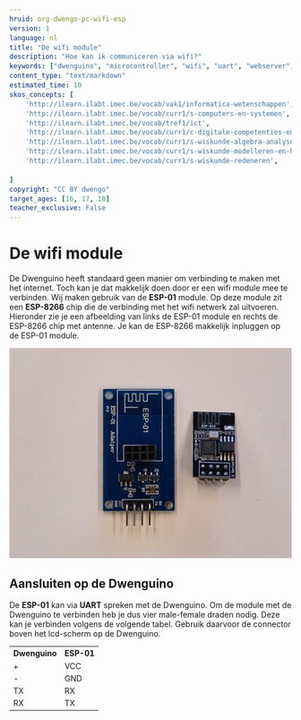 ```yaml
---
hruid: org-dwengo-pc-wifi-esp
version: 1
language: nl
title: "De wifi module"
description: "Hoe kan ik communiceren via wifi?"
keywords: ["dwenguino", "microcontroller", "wifi", "uart", "webserver", "web", "internet"]
content_type: "text/markdown"
estimated_time: 10
skos_concepts: [
    'http://ilearn.ilabt.imec.be/vocab/vak1/informatica-wetenschappen', 
    'http://ilearn.ilabt.imec.be/vocab/curr1/s-computers-en-systemen',
    'http://ilearn.ilabt.imec.be/vocab/tref1/ict',
    'http://ilearn.ilabt.imec.be/vocab/curr1/c-digitale-competenties-en-mediawijsheid',
    'http://ilearn.ilabt.imec.be/vocab/curr1/s-wiskunde-algebra-analyse',
    'http://ilearn.ilabt.imec.be/vocab/curr1/s-wiskunde-modelleren-en-heuristiek',
    'http://ilearn.ilabt.imec.be/vocab/curr1/s-wiskunde-redeneren',

]
copyright: "CC BY dwengo"
target_ages: [16, 17, 18]
teacher_exclusive: False
---
```


# De wifi module

De Dwenguino heeft standaard geen manier om verbinding te maken met het internet. Toch kan je dat makkelijk doen door er een wifi module mee te verbinden. Wij maken gebruik van de **ESP-01** module. Op deze module zit een **ESP-8266** chip die de verbinding met het wifi netwerk zal uitvoeren. Hieronder zie je een afbeelding van links de ESP-01 module en rechts de ESP-8266 chip met antenne. Je kan de ESP-8266 makkelijk inpluggen op de ESP-01 module.

![Voorbeeld van de esp-01 module met esp-8266 chip.](images/esp_01.jpg)

## Aansluiten op de Dwenguino

De **ESP-01** kan via **UART** spreken met de Dwenguino. Om de module met de Dwenguino te verbinden heb je dus vier male-female draden nodig. Deze kan je verbinden volgens de volgende tabel. Gebruik daarvoor de connector boven het lcd-scherm op de Dwenguino.

<table>
    <tr>
        <th>Dwenguino</th>
        <th>ESP-01</th>
    </tr>
    <tr>
        <td>+</td>
        <td>VCC</td>
    </tr>
    <tr>
        <td>-</td>
        <td>GND</td>
    </tr>
    <tr>
        <td>TX</td>
        <td>RX</td>
    </tr>
    <tr>
        <td>RX</td>
        <td>TX</td>
    </tr>
</table>

